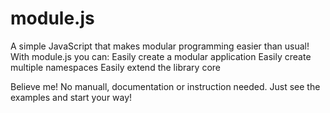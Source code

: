 module.js
=========

A simple JavaScript that makes modular programming easier than usual!
With module.js you can:
Easily create a modular application
Easily create multiple namespaces
Easily extend the library core


Believe me! No manuall, documentation or instruction needed. Just see the examples and start your way!
